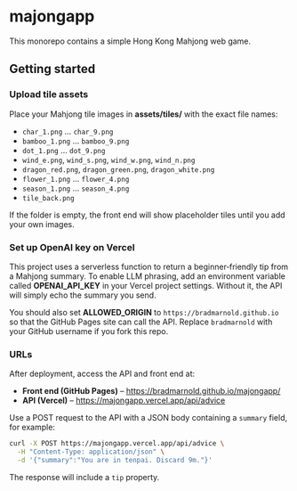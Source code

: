 # majongapp

This monorepo contains a simple Hong Kong Mahjong web game.

## Getting started

### Upload tile assets
Place your Mahjong tile images in **assets/tiles/** with the exact file names:

- `char_1.png` … `char_9.png`
- `bamboo_1.png` … `bamboo_9.png`
- `dot_1.png` … `dot_9.png`
- `wind_e.png`, `wind_s.png`, `wind_w.png`, `wind_n.png`
- `dragon_red.png`, `dragon_green.png`, `dragon_white.png`
- `flower_1.png` … `flower_4.png`
- `season_1.png` … `season_4.png`
- `tile_back.png`

If the folder is empty, the front end will show placeholder tiles until you add your own images.

### Set up OpenAI key on Vercel
This project uses a serverless function to return a beginner‑friendly tip from a Mahjong summary. To enable LLM phrasing, add an environment variable called **OPENAI_API_KEY** in your Vercel project settings. Without it, the API will simply echo the summary you send.

You should also set **ALLOWED_ORIGIN** to `https://bradmarnold.github.io` so that the GitHub Pages site can call the API. Replace `bradmarnold` with your GitHub username if you fork this repo.

### URLs

After deployment, access the API and front end at:

- **Front end (GitHub Pages)** – https://bradmarnold.github.io/majongapp/
- **API (Vercel)** – https://majongapp.vercel.app/api/advice

Use a POST request to the API with a JSON body containing a `summary` field, for example:

```bash
curl -X POST https://majongapp.vercel.app/api/advice \
  -H "Content-Type: application/json" \
  -d '{"summary":"You are in tenpai. Discard 9m."}'
```

The response will include a `tip` property.
